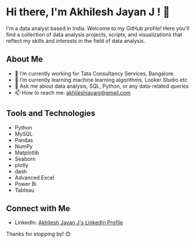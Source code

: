 # Hi there, I'm Akhilesh Jayan J ! 👋

I'm a data analyst based in India. Welcome to my GitHub profile! Here you'll find a collection of data analysis projects, scripts, and visualizations that reflect my skills and interests in the field of data analysis.

## About Me

- 🔭 I’m currently working for Tata Consultancy Services, Bangalore.
- 🌱 I’m currently learning  machine learning algorithms, Looker Studio etc
- 💬 Ask me about data analysis, SQL, Python, or any data-related queries
- 📫 How to reach me: akhileshjayanj@gmail.com


## Tools and Technologies

- Python
- MySQL
- Pandas
- NumPy
- Matplotlib
- Seaborn
- plotly 
- dash
- Advanced Excel
- Power Bi
- Tableau

## Connect with Me

- LinkedIn: [Akhilesh Jayan J's LinkedIn Profile](https://www.linkedin.com/in/akhilesh-jayan-j-2b8138233)


Thanks for stopping by! 😊
